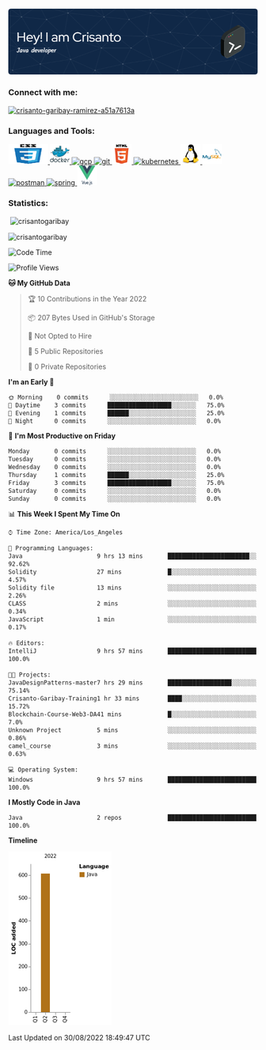 ![Header](./assets/github-header-image.png)

<h3 align="left">Connect with me:</h3>
<p align="left">
<a href="https://linkedin.com/in/crisanto-garibay-ramirez-a51a7613a" target="blank"><img align="center" src="https://raw.githubusercontent.com/rahuldkjain/github-profile-readme-generator/master/src/images/icons/Social/linked-in-alt.svg" alt="crisanto-garibay-ramirez-a51a7613a" height="30" width="40" /></a>
</p>

<h3 align="left">Languages and Tools:</h3>
<p align="left"> <a href="https://www.w3schools.com/css/" target="_blank" rel="noreferrer"> <img src="https://raw.githubusercontent.com/devicons/devicon/master/icons/css3/css3-original-wordmark.svg" alt="css3" width="80" height="40"/> </a> <a href="https://www.docker.com/" target="_blank" rel="noreferrer"> <img src="https://raw.githubusercontent.com/devicons/devicon/master/icons/docker/docker-original-wordmark.svg" alt="docker" width="40" height="40"/> </a> <a href="https://cloud.google.com" target="_blank" rel="noreferrer"> <img src="https://www.vectorlogo.zone/logos/google_cloud/google_cloud-icon.svg" alt="gcp" width="40" height="40"/> </a> <a href="https://git-scm.com/" target="_blank" rel="noreferrer"> <img src="https://www.vectorlogo.zone/logos/git-scm/git-scm-icon.svg" alt="git" width="40" height="40"/> </a> <a href="https://www.w3.org/html/" target="_blank" rel="noreferrer"> <img src="https://raw.githubusercontent.com/devicons/devicon/master/icons/html5/html5-original-wordmark.svg" alt="html5" width="40" height="40"/> </a> <a href="https://kubernetes.io" target="_blank" rel="noreferrer"> <img src="https://www.vectorlogo.zone/logos/kubernetes/kubernetes-icon.svg" alt="kubernetes" width="40" height="40"/> </a> <a href="https://www.linux.org/" target="_blank" rel="noreferrer"> <img src="https://raw.githubusercontent.com/devicons/devicon/master/icons/linux/linux-original.svg" alt="linux" width="40" height="40"/> </a> <a href="https://www.mysql.com/" target="_blank" rel="noreferrer"> <img src="https://raw.githubusercontent.com/devicons/devicon/master/icons/mysql/mysql-original-wordmark.svg" alt="mysql" width="40" height="40"/> </a> <a href="https://postman.com" target="_blank" rel="noreferrer"> <img src="https://www.vectorlogo.zone/logos/getpostman/getpostman-icon.svg" alt="postman" width="40" height="40"/> </a> <a href="https://spring.io/" target="_blank" rel="noreferrer"> <img src="https://www.vectorlogo.zone/logos/springio/springio-icon.svg" alt="spring" width="40" height="40"/> </a> <a href="https://vuejs.org/" target="_blank" rel="noreferrer"> <img src="https://raw.githubusercontent.com/devicons/devicon/master/icons/vuejs/vuejs-original-wordmark.svg" alt="vuejs" width="40" height="40"/> </a> </p>

<h3 align="left">Statistics:</h3>

<p>&nbsp;<img align="center" src="https://github-readme-stats.vercel.app/api?username=RamGar999&show_icons=true&locale=en&theme=dark" alt="crisantogaribay" /></p>

<p><img align="center" src="https://github-readme-streak-stats.herokuapp.com/?user=RamGar999&theme=dark" alt="crisantogaribay" /></p>

<!--START_SECTION:waka-->
![Code Time](http://img.shields.io/badge/Code%20Time-98%20hrs%205%20mins-blue)

![Profile Views](http://img.shields.io/badge/Profile%20Views-0-blue)

**🐱 My GitHub Data** 

> 🏆 10 Contributions in the Year 2022
 > 
> 📦 207 Bytes Used in GitHub's Storage 
 > 
> 🚫 Not Opted to Hire
 > 
> 📜 5 Public Repositories 
 > 
> 🔑 0 Private Repositories  
 > 
**I'm an Early 🐤** 

```text
🌞 Morning    0 commits      ░░░░░░░░░░░░░░░░░░░░░░░░░   0.0% 
🌆 Daytime    3 commits      ██████████████████░░░░░░░   75.0% 
🌃 Evening    1 commits      ██████░░░░░░░░░░░░░░░░░░░   25.0% 
🌙 Night      0 commits      ░░░░░░░░░░░░░░░░░░░░░░░░░   0.0%

```
📅 **I'm Most Productive on Friday** 

```text
Monday       0 commits      ░░░░░░░░░░░░░░░░░░░░░░░░░   0.0% 
Tuesday      0 commits      ░░░░░░░░░░░░░░░░░░░░░░░░░   0.0% 
Wednesday    0 commits      ░░░░░░░░░░░░░░░░░░░░░░░░░   0.0% 
Thursday     1 commits      ██████░░░░░░░░░░░░░░░░░░░   25.0% 
Friday       3 commits      ██████████████████░░░░░░░   75.0% 
Saturday     0 commits      ░░░░░░░░░░░░░░░░░░░░░░░░░   0.0% 
Sunday       0 commits      ░░░░░░░░░░░░░░░░░░░░░░░░░   0.0%

```


📊 **This Week I Spent My Time On** 

```text
⌚︎ Time Zone: America/Los_Angeles

💬 Programming Languages: 
Java                     9 hrs 13 mins       ███████████████████████░░   92.62% 
Solidity                 27 mins             █░░░░░░░░░░░░░░░░░░░░░░░░   4.57% 
Solidity file            13 mins             ░░░░░░░░░░░░░░░░░░░░░░░░░   2.26% 
CLASS                    2 mins              ░░░░░░░░░░░░░░░░░░░░░░░░░   0.34% 
JavaScript               1 min               ░░░░░░░░░░░░░░░░░░░░░░░░░   0.17%

🔥 Editors: 
IntelliJ                 9 hrs 57 mins       █████████████████████████   100.0%

🐱‍💻 Projects: 
JavaDesignPatterns-master7 hrs 29 mins       ██████████████████░░░░░░░   75.14% 
Crisanto-Garibay-Training1 hr 33 mins        ████░░░░░░░░░░░░░░░░░░░░░   15.72% 
Blockchain-Course-Web3-DA41 mins             █░░░░░░░░░░░░░░░░░░░░░░░░   7.0% 
Unknown Project          5 mins              ░░░░░░░░░░░░░░░░░░░░░░░░░   0.86% 
camel_course             3 mins              ░░░░░░░░░░░░░░░░░░░░░░░░░   0.63%

💻 Operating System: 
Windows                  9 hrs 57 mins       █████████████████████████   100.0%

```

**I Mostly Code in Java** 

```text
Java                     2 repos             █████████████████████████   100.0%

```


**Timeline**

![Chart not found](https://raw.githubusercontent.com/CrisantoGaribayRamirez/CrisantoGaribayRamirez/main/charts/bar_graph.png) 


 Last Updated on 30/08/2022 18:49:47 UTC
<!--END_SECTION:waka-->
